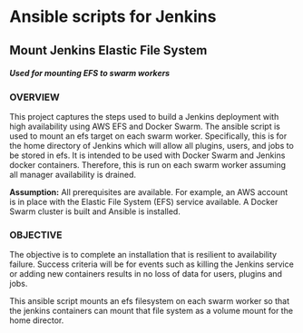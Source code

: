 # Ansible scripts for Jenkins

## Mount Jenkins Elastic File System
##### Used for mounting EFS to swarm workers

### OVERVIEW
This project captures the steps used to build a Jenkins deployment with high availability using AWS EFS and Docker Swarm. The ansible script is used to mount an efs target on each swarm worker. Specifically, this is for the home directory of Jenkins which will allow all plugins, users, and jobs to be stored in efs. It is intended to be used with Docker Swarm and Jenkins docker containers. Therefore, this is run on each swarm worker assuming all manager availability is drained.

**Assumption:** All prerequisites are available. For example, an AWS account is in place with the Elastic File System (EFS) service available. A Docker Swarm cluster is built and Ansible is installed. 

### OBJECTIVE
The objective is to complete an installation that is resilient to availability failure. Success criteria will be for events such as killing the Jenkins service or adding new containers results in no loss of data for users, plugins and jobs. 

This ansible script mounts an efs filesystem on each swarm worker so that the jenkins containers can mount that file system as a volume mount for the home director.
